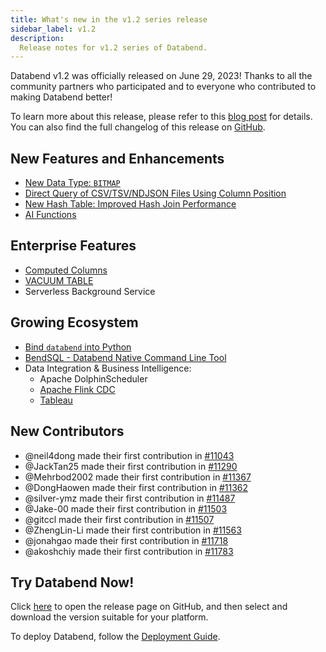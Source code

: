 ```yaml
---
title: What's new in the v1.2 series release
sidebar_label: v1.2
description:
  Release notes for v1.2 series of Databend.
---
```


Databend v1.2 was officially released on June 29, 2023! Thanks to all the community partners who participated and to everyone who contributed to making Databend better!

To learn more about this release, please refer to this [blog post](https://www.databend.com/blog/databend-changelog-1-2) for details. You can also find the full changelog of this release on [GitHub](https://github.com/datafuselabs/databend/releases/tag/v1.2.0-nightly).

## New Features and Enhancements

- [New Data Type: `BITMAP`](/sql/sql-reference/data-types/data-type-bitmap)
- [Direct Query of CSV/TSV/NDJSON Files Using Column Position](/sql/sql-commands/query-syntax/query-select#column-position)
- [New Hash Table: Improved Hash Join Performance](https://github.com/datafuselabs/databend/pull/11140)
- [AI Functions](/sql/sql-functions/ai-functions/)

## Enterprise Features

- [Computed Columns](/sql/sql-commands/ddl/table/ddl-create-table#computed-columns)
- [VACUUM TABLE](/sql/sql-commands/ddl/table/vacuum-table)
- Serverless Background Service

## Growing Ecosystem

- [Bind `databend` into Python](https://pypi.org/project/databend/)
- [BendSQL - Databend Native Command Line Tool](/doc/sql-clients/bendsql)
- Data Integration & Business Intelligence: 
  - Apache DolphinScheduler
  - [Apache Flink CDC](/doc/load-data/load-db/flink-cdc) 
  - [Tableau](https://www.databend.com/blog/2023-06-01-tableau)

## New Contributors

- @neil4dong made their first contribution in [#11043](https://github.com/datafuselabs/databend/pull/11043)
- @JackTan25 made their first contribution in [#11290](https://github.com/datafuselabs/databend/pull/11290)
- @Mehrbod2002 made their first contribution in [#11367](https://github.com/datafuselabs/databend/pull/11367)
- @DongHaowen made their first contribution in [#11362](https://github.com/datafuselabs/databend/pull/11362)
- @silver-ymz made their first contribution in [#11487](https://github.com/datafuselabs/databend/pull/11487)
- @Jake-00 made their first contribution in [#11503](https://github.com/datafuselabs/databend/pull/11503)
- @gitccl made their first contribution in [#11507](https://github.com/datafuselabs/databend/pull/11507)
- @ZhengLin-Li made their first contribution in [#11563](https://github.com/datafuselabs/databend/pull/11563)
- @jonahgao made their first contribution in [#11718](https://github.com/datafuselabs/databend/pull/11718)
- @akoshchiy made their first contribution in [#11783](https://github.com/datafuselabs/databend/pull/11783)

## Try Databend Now!

Click [here](https://github.com/datafuselabs/databend/releases/tag/v1.2.0-nightly) to open the release page on GitHub, and then select and download the version suitable for your platform.

To deploy Databend, follow the [Deployment Guide](/doc/deploy).
